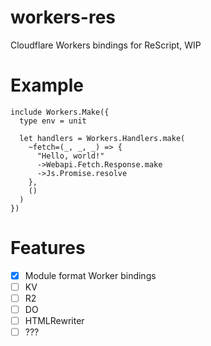 # workers-res

Cloudflare Workers bindings for ReScript, WIP

# Example

```res
include Workers.Make({
  type env = unit

  let handlers = Workers.Handlers.make(
    ~fetch=(_, _, _) => {
      "Hello, world!"
      ->Webapi.Fetch.Response.make
      ->Js.Promise.resolve
    },
    ()
  )
})
```

# Features

- [x] Module format Worker bindings
- [ ] KV
- [ ] R2
- [ ] DO
- [ ] HTMLRewriter
- [ ] ???
